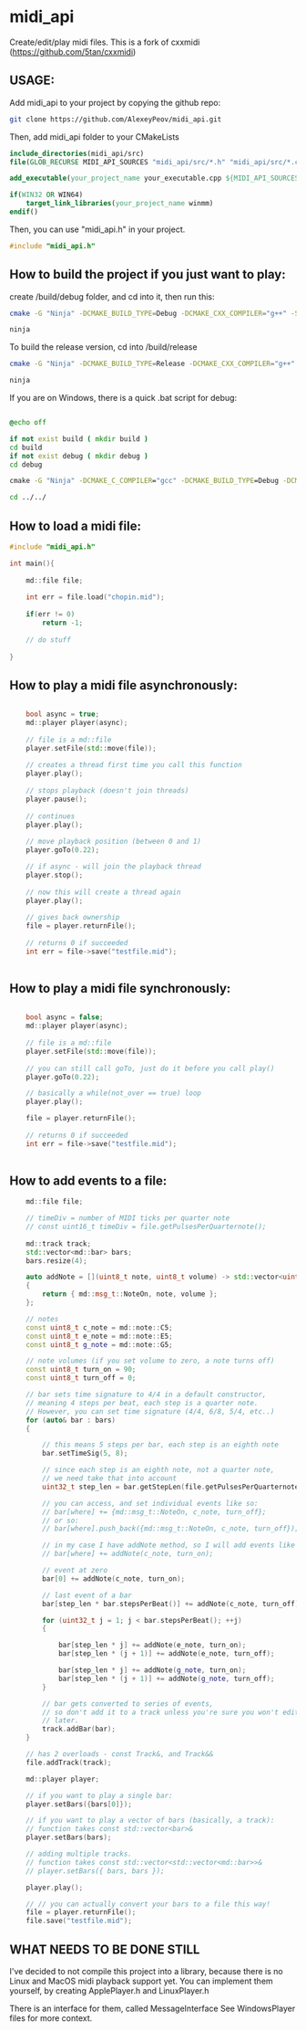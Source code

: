 # midi_api
Create/edit/play midi files.
This is a fork of cxxmidi (https://github.com/5tan/cxxmidi)

## USAGE:

Add midi_api to your project by copying the github repo:

```bash
git clone https://github.com/AlexeyPeov/midi_api.git
```

Then, add midi_api folder to your CMakeLists
```cmake
include_directories(midi_api/src)
file(GLOB_RECURSE MIDI_API_SOURCES "midi_api/src/*.h" "midi_api/src/*.cpp")

add_executable(your_project_name your_executable.cpp ${MIDI_API_SOURCES})

if(WIN32 OR WIN64)
    target_link_libraries(your_project_name winmm)
endif()

```

Then, you can use "midi_api.h" in your project.

```c++
#include "midi_api.h"
```

## How to build the project if you just want to play:

create /build/debug folder, and cd into it, then run this:

```bash
cmake -G "Ninja" -DCMAKE_BUILD_TYPE=Debug -DCMAKE_CXX_COMPILER="g++" -S ../../
```

```bash
ninja
```

To build the release version, cd into /build/release


```bash
cmake -G "Ninja" -DCMAKE_BUILD_TYPE=Release -DCMAKE_CXX_COMPILER="g++" -S ../../
```

```bash
ninja
```

If you are on Windows, there is a quick .bat script for debug:

```bat

@echo off

if not exist build ( mkdir build )
cd build
if not exist debug ( mkdir debug )
cd debug

cmake -G "Ninja" -DCMAKE_C_COMPILER="gcc" -DCMAKE_BUILD_TYPE=Debug -DCMAKE_CXX_COMPILER="g++" -S ../../ && ninja && gdb -iex "set print pretty on" -iex "set print demangle on" -ex "run" -ex "kill" -ex "quit" --quiet  --args midi_api.exe

cd ../../

```


## How to load a midi file:
```c++
#include "midi_api.h"

int main(){
    
    md::file file;
    
    int err = file.load("chopin.mid");
    
    if(err != 0)
        return -1;
    
    // do stuff
    
}
```

## How to play a midi file asynchronously:

```c++

    bool async = true;
    md::player player(async);
    
    // file is a md::file
    player.setFile(std::move(file));
    
    // creates a thread first time you call this function
    player.play();
    
    // stops playback (doesn't join threads)
    player.pause();
    
    // continues
    player.play();
    
    // move playback position (between 0 and 1)
    player.goTo(0.22);

    // if async - will join the playback thread
    player.stop();
    
    // now this will create a thread again
    player.play();
    
    // gives back ownership
    file = player.returnFile();
    
    // returns 0 if succeeded
    int err = file->save("testfile.mid");
    
```

## How to play a midi file synchronously:

```c++

    bool async = false;
    md::player player(async);
    
    // file is a md::file
    player.setFile(std::move(file));
    
    // you can still call goTo, just do it before you call play()
    player.goTo(0.22);

    // basically a while(not_over == true) loop
    player.play();

    file = player.returnFile();
    
    // returns 0 if succeeded
    int err = file->save("testfile.mid");
    
```

##  How to add events to a file:

```c++
    md::file file;

    // timeDiv = number of MIDI ticks per quarter note
    // const uint16_t timeDiv = file.getPulsesPerQuarternote();
    
    md::track track;
    std::vector<md::bar> bars;
    bars.resize(4);

    auto addNote = [](uint8_t note, uint8_t volume) -> std::vector<uint8_t>
    {
        return { md::msg_t::NoteOn, note, volume };
    };

    // notes
    const uint8_t c_note = md::note::C5;
    const uint8_t e_note = md::note::E5;
    const uint8_t g_note = md::note::G5;

    // note volumes (if you set volume to zero, a note turns off)
    const uint8_t turn_on = 90;
    const uint8_t turn_off = 0;

    // bar sets time signature to 4/4 in a default constructor,
    // meaning 4 steps per beat, each step is a quarter note.
    // However, you can set time signature (4/4, 6/8, 5/4, etc..)
    for (auto& bar : bars)
    {

        // this means 5 steps per bar, each step is an eighth note
        bar.setTimeSig(5, 8);

        // since each step is an eighth note, not a quarter note,
        // we need take that into account
        uint32_t step_len = bar.getStepLen(file.getPulsesPerQuarternote());

        // you can access, and set individual events like so:
        // bar[where] += {md::msg_t::NoteOn, c_note, turn_off};
        // or so:
        // bar[where].push_back({md::msg_t::NoteOn, c_note, turn_off});

        // in my case I have addNote method, so I will add events like this:
        // bar[where] += addNote(c_note, turn_on);

        // event at zero
        bar[0] += addNote(c_note, turn_on);

        // last event of a bar
        bar[step_len * bar.stepsPerBeat()] += addNote(c_note, turn_off);

        for (uint32_t j = 1; j < bar.stepsPerBeat(); ++j)
        {

            bar[step_len * j] += addNote(e_note, turn_on);
            bar[step_len * (j + 1)] += addNote(e_note, turn_off);

            bar[step_len * j] += addNote(g_note, turn_on);
            bar[step_len * (j + 1)] += addNote(g_note, turn_off);
        }

        // bar gets converted to series of events,
        // so don't add it to a track unless you're sure you won't edit it
        // later.
        track.addBar(bar);
    }

    // has 2 overloads - const Track&, and Track&&
    file.addTrack(track);

    md::player player;

    // if you want to play a single bar:    
    player.setBars({bars[0]});

    // if you want to play a vector of bars (basically, a track):    
    // function takes const std::vector<bar>&
    player.setBars(bars);

    // adding multiple tracks.
    // function takes const std::vector<std::vector<md::bar>>&
    // player.setBars({ bars, bars });

    player.play();

    // // you can actually convert your bars to a file this way!
    file = player.returnFile();
    file.save("testfile.mid");

```



## WHAT NEEDS TO BE DONE STILL


I've decided to not compile this project into a library, because there is no Linux and MacOS midi playback support yet. You can implement them yourself, by creating ApplePlayer.h and LinuxPlayer.h

There is an interface for them, called MessageInterface
See WindowsPlayer files for more context.
